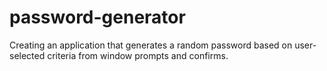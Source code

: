 # password-generator
Creating an application that generates a random password based on user-selected criteria from window prompts and confirms.

